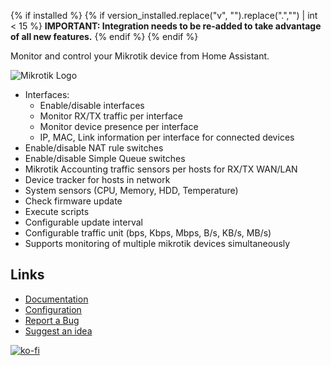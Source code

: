 {% if installed %}
{% if version_installed.replace("v", "").replace(".","") | int < 15  %}
**IMPORTANT: Integration needs to be re-added to take advantage of all new features.**
{% endif %}
{% endif %}

Monitor and control your Mikrotik device from Home Assistant.

![Mikrotik Logo](https://raw.githubusercontent.com/tomaae/homeassistant-mikrotik_router/master/docs/assets/images/ui/header.png)
 * Interfaces:
   * Enable/disable interfaces
   * Monitor RX/TX traffic per interface
   * Monitor device presence per interface
   * IP, MAC, Link information per interface for connected devices
 * Enable/disable NAT rule switches
 * Enable/disable Simple Queue switches
 * Mikrotik Accounting traffic sensors per hosts for RX/TX WAN/LAN
 * Device tracker for hosts in network
 * System sensors (CPU, Memory, HDD, Temperature)
 * Check firmware update
 * Execute scripts
 * Configurable update interval
 * Configurable traffic unit (bps, Kbps, Mbps, B/s, KB/s, MB/s)
 * Supports monitoring of multiple mikrotik devices simultaneously

## Links
- [Documentation](https://github.com/tomaae/homeassistant-mikrotik_router/tree/master)
- [Configuration](https://github.com/tomaae/homeassistant-mikrotik_router/tree/master#setup-integration)
- [Report a Bug](https://github.com/tomaae/homeassistant-mikrotik_router/issues/new?labels=bug&template=bug_report.md&title=%5BBug%5D)
- [Suggest an idea](https://github.com/tomaae/homeassistant-mikrotik_router/issues/new?labels=enhancement&template=feature_request.md&title=%5BFeature%5D)

[![ko-fi](https://www.ko-fi.com/img/githubbutton_sm.svg)](https://ko-fi.com/G2G71MKZG)
